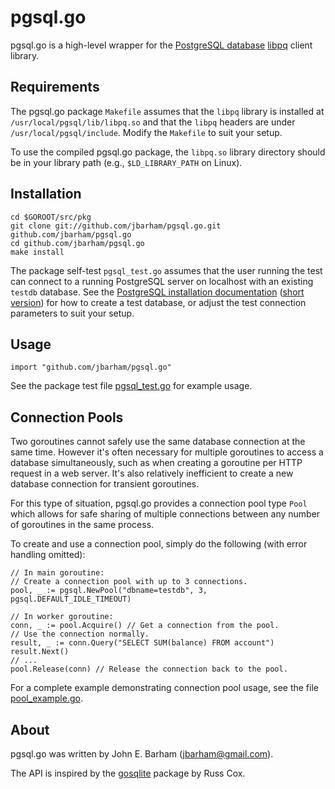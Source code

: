 pgsql.go
========

pgsql.go is a high-level wrapper for the [PostgreSQL database](http://www.postgresql.org/)
[libpq](http://www.postgresql.org/docs/9.0/static/libpq.html) client library.

Requirements
------------

The pgsql.go package `Makefile` assumes that the `libpq` library is installed at
`/usr/local/pgsql/lib/libpq.so` and that the `libpq` headers are under
`/usr/local/pgsql/include`.  Modify the `Makefile` to suit your setup.

To use the compiled pgsql.go package, the `libpq.so` library directory should be
in your library path (e.g., `$LD_LIBRARY_PATH` on Linux).

Installation
------------

	cd $GOROOT/src/pkg
	git clone git://github.com/jbarham/pgsql.go.git github.com/jbarham/pgsql.go
	cd github.com/jbarham/pgsql.go
	make install
	
The package self-test `pgsql_test.go` assumes that the user running the test
can connect to a running PostgreSQL server on localhost with an existing `testdb`
database.  See the [PostgreSQL installation documentation](http://www.postgresql.org/docs/9.0/static/admin.html)
([short version](http://www.postgresql.org/docs/9.0/static/install-short.html))
for how to create a test database, or adjust the test connection parameters
to suit your setup.

Usage
-----

	import "github.com/jbarham/pgsql.go"

See the package test file [pgsql_test.go](https://github.com/jbarham/pgsql.go/blob/master/pgsql_test.go)
for example usage.

Connection Pools
----------------

Two goroutines cannot safely use the same database connection at the same time.
However it's often necessary for multiple goroutines to access a database
simultaneously, such as when creating a goroutine per HTTP request in a web server.
It's also relatively inefficient to create a new database connection for transient
goroutines.

For this type of situation, pgsql.go provides a connection pool type `Pool` which
allows for safe sharing of multiple connections between any number of goroutines
in the same process.

To create and use a connection pool, simply do the following (with error handling
omitted):

	// In main goroutine:
	// Create a connection pool with up to 3 connections.
	pool, _ := pgsql.NewPool("dbname=testdb", 3, pgsql.DEFAULT_IDLE_TIMEOUT)
	
	// In worker goroutine:
	conn, _ := pool.Acquire() // Get a connection from the pool.
	// Use the connection normally.
	result, _ := conn.Query("SELECT SUM(balance) FROM account")
	result.Next()
	// ...
	pool.Release(conn) // Release the connection back to the pool.

For a complete example demonstrating connection pool usage, see the file
[pool_example.go](https://github.com/jbarham/pgsql.go/blob/master/pool_example.go).
	
About
-----

pgsql.go was written by John E. Barham (jbarham@gmail.com).

The API is inspired by the [gosqlite](http://code.google.com/p/gosqlite/) package
by Russ Cox.
